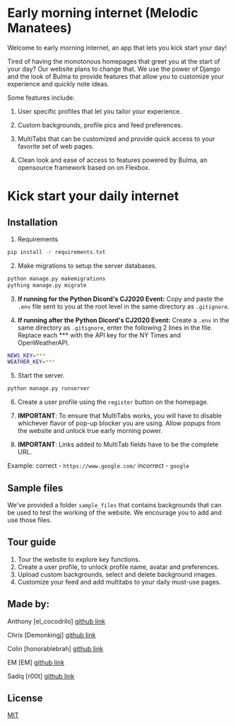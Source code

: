 # Early morning internet (Melodic Manatees)
Welcome to early morning internet, an app that lets you kick start your day!

Tired of having the monotonous homepages that greet you at the start of your day? Our website plans to change that. We use the power of Django and the look of Bulma to provide features that allow you to customize your experience and quickly note ideas.

Some features include:

1. User specific profiles that let you tailor your experience.

2. Custom backgrounds, profile pics and feed preferences.

3. MultiTabs that can be customized and provide quick access to your favorite set of web pages. 

4. Clean look and ease of access to features powered by Bulma, an opensource framework based on on Flexbox. 


# Kick start your daily internet



## Installation

1. Requirements

```bash
pip install -r requirements.txt
```
2. Make migrations to setup the server databases.
```bash
python manage.py makemigrations
pything manage.py migrate
```

3. **If running for the Python Dicord's CJ2020 Event:** Copy and paste the `.env` file sent to you at the root level in the same directory as `.gitignore`.

4. **If running after the Python Dicord's CJ2020 Event:** Create a `.env` in the same directory as `.gitignore`, enter the following 2 lines in the file. Replace each *** with the API key for the NY Times and OpenWeatherAPI.
```bash
NEWS_KEY=***
WEATHER_KEY=***
```
5. Start the server.
```bash
python manage.py runserver
```

6. Create a user profile using the `register` button on the homepage.

7. **IMPORTANT**: To ensure that MultiTabs works, you will have to disable whichever flavor of pop-up blocker you are using. Allow popups from the website and unlock true early morning power. 

8. **IMPORTANT**: Links added to MultiTab fields have to be the complete URL. 

Example: correct - `https://www.google.com/` incorrect - `google` 

## Sample files
We've provided a folder `sample_files` that contains backgrounds that can be used to test the working of the website. We encourage you to add and use those files. 

## Tour guide

1. Tour the website to explore key functions.
2. Create a user profile, to unlock profile name, avatar and preferences.
3. Upload custom backgrounds, select and delete background images. 
4. Customize your feed and add multitabs to your daily must-use pages.

## Made by:
Anthony [el_cocodrilo] [github link](https://github.com/aedwardg)

Chris [Demonkingj] [github link](https://github.com/cdrandin)

Colin [honorablebrah] [github link](https://github.com/ccbass)

EM [EM] [github link](https://github.com/eunminlee)

Sadiq [r00t] [github link](https://github.com/sadiq-pasha)

## License
[MIT](https://choosealicense.com/licenses/mit/)

